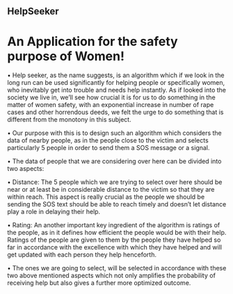 ## HelpSeeker
# An Application for the safety purpose of Women!
• Help seeker, as the name suggests, is an algorithm which if we look in the long run can be used significantly for helping people or specifically women, who inevitably get into trouble and needs help instantly. As if looked into the society we live in, we’ll see how crucial it is for us to do something in the matter of women safety, with an exponential increase in number of rape cases and other horrendous deeds, we felt the urge to do something that is different from the monotony in this subject.

• Our purpose with this is to design such an algorithm which considers the data of nearby people, as in the people close to the victim and selects particularly 5 people in order to send them a SOS message or a signal.

• The data of people that we are considering over here can be divided into two aspects:

• Distance: The 5 people which we are trying to select over here should be near or at least be in considerable distance to the victim so that they are within reach. This aspect is really crucial as the people we should be sending the SOS text should be able to reach timely and doesn’t let distance play a role in delaying their help.

• Rating: An another important key ingredient of the algorithm is ratings of the people, as in it defines how efficient the people would be with their help. Ratings of the people are given to them by the people they have helped so far in accordance with the excellence with which they have helped and will get updated with each person they help henceforth.

• The ones we are going to select, will be selected in accordance with these two above mentioned aspects which not only amplifies the probability of receiving help but also gives a further more optimized outcome.

